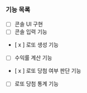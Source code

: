 ### 기능 목록
- [ ] 콘솔 UI 구현
- [ ] 콘솔 입력 기능
- [ x ] 로또 생성 기능
- [ ] 수익률 계산 기능
- [ x ] 로또 당첨 여부 판단 기능
- [ ] 로또 당첨 통계 기능